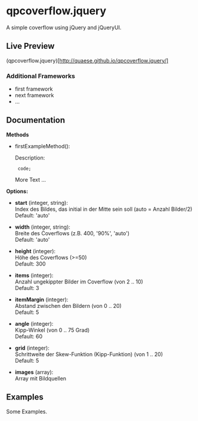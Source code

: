 # qpcoverflow.jquery

A simple coverflow using jQuery and jQueryUI.

## Live Preview

(qpcoverflow.jquery)[http://quaese.github.io/qpcoverflow.jquery/]

### Additional Frameworks
- first framework
- next framework
- ...

## Documentation

**Methods**

 - firstExampleMethod():

    Description:

    ` code;`

    More Text ...


**Options:**




- __start__ (integer, string):  
	Index des Bildes, das initial in der Mitte sein soll (auto = Anzahl Bilder/2)  
	Default: 'auto'

- __width__ (integer, string):  
	Breite des Coverflows (z.B. 400, '90%', 'auto')  
	Default: 'auto'

- __height__ (integer):  
	Höhe des Coverflows (>=50)  
	Default: 300

- __items__ (integer):  
	Anzahl ungekippter Bilder im Coverflow (von 2 .. 10)  
	Default: 3

- __itemMargin__ (integer):  
	Abstand zwischen den Bildern (von 0 .. 20)  
	Default: 5

- __angle__ (integer):  
	Kipp-Winkel (von 0 .. 75 Grad)  
	Default: 60

- __grid__ (integer):  
	Schrittweite der Skew-Funktion (Kipp-Funktion) (von 1 .. 20)  
	Default: 5

- __images__ (array):  
	Array mit Bildquellen


## Examples

Some Examples.
